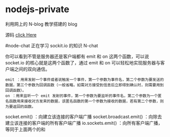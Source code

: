 # nodejs-private

利用网上的 N-blog 教学搭建的 blog

源码
<a href="https://github.com/tuluxmu/NodeJs-Blog/blob/master/README.md">click Here</a>

#node-chat
正在学习 sockit.io 的知识
N-chat

你可以看到不管是服务器还是客户端都有 emit 和 on 这两个函数，可以说 socket.io 的核心就是这两个函数了，通过 emit 和 on 可以轻松地实现服务器与客户端之间的双向通信。

```
emit ：用来发射一个事件或者说触发一个事件，第一个参数为事件名，第二个参数为要发送的数据，第三个参数为回调函数（一般省略，如需对方接受到信息后立即得到确认时，则需要用到回调函数）。
on ：用来监听一个 emit 发射的事件，第一个参数为要监听的事件名，第二个参数为一个匿名函数用来接收对方发来的数据，该匿名函数的第一个参数为接收的数据，若有第二个参数，则为要返回的函数。
```

socket.emit() ：向建立该连接的客户端广播
socket.broadcast.emit() ：向除去建立该连接的客户端的所有客户端广播
io.sockets.emit() ：向所有客户端广播，等同于上面两个的和

